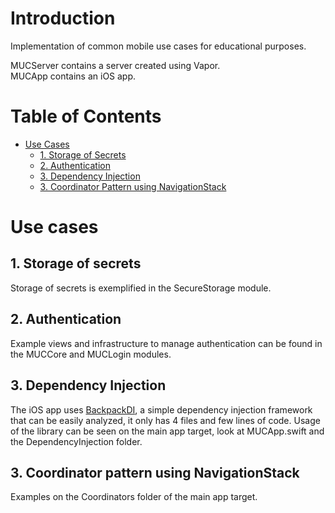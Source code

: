 # Introduction
Implementation of common mobile use cases for educational purposes.

MUCServer contains a server created using Vapor.  
MUCApp contains an iOS app.

# Table of Contents
- [Use Cases](#use-cases)
  - [1. Storage of Secrets](#1-storage-of-secrets)
  - [2. Authentication](#2-authentication)
  - [3. Dependency Injection](#3-dependency-injection)
  - [3. Coordinator Pattern using NavigationStack](#3-coordinator-pattern-using-navigationstack)

# Use cases
## 1. Storage of secrets
Storage of secrets is exemplified in the SecureStorage module.

## 2. Authentication
Example views and infrastructure to manage authentication can be found in the MUCCore and MUCLogin modules.

## 3. Dependency Injection
The iOS app uses [BackpackDI](https://github.com/hugobgranja/BackpackDI), a simple dependency injection framework that can be easily analyzed, it only has 4 files and few lines of code.
Usage of the library can be seen on the main app target, look at MUCApp.swift and the DependencyInjection folder.

## 3. Coordinator pattern using NavigationStack
Examples on the Coordinators folder of the main app target. 
